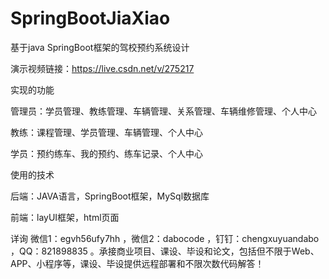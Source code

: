 # SpringBootJiaXiao
基于java SpringBoot框架的驾校预约系统设计

演示视频链接：https://live.csdn.net/v/275217

实现的功能

管理员：学员管理、教练管理、车辆管理、关系管理、车辆维修管理、个人中心

教练：课程管理、学员管理、车辆管理、个人中心

学员：预约练车、我的预约、练车记录、个人中心

使用的技术

后端：JAVA语言，SpringBoot框架，MySql数据库

前端：layUI框架，html页面

详询 微信1：egvh56ufy7hh ，微信2：dabocode ，钉钉：chengxuyuandabo ，QQ：821898835 。承接商业项目、课设、毕设和论文，包括但不限于Web、APP、小程序等，课设、毕设提供远程部署和不限次数代码解答！

